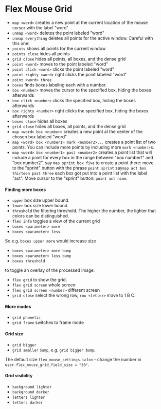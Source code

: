 # Flex Mouse Grid

- `map <word>` creates a new point at the current location of the mouse cursor with the label "word"
- `unmap <word>` deletes the point labeled "word"
- `unmap everything` deletes all points for the active window. Careful with this one!
- `points` shows all points for the current window
- `points close` hides all points
- `grid close` hides all points, all boxes, and the dense grid
- `point <word>` moves to the point labeled "word"
- `point click <word>` clicks the point labeled "word"
- `point righty <word>` right clicks the point labeled "word"
- `point <word> three`
- `boxes` finds boxes labeling each with a number.
- `box <number>` moves the cursor to the specified box, hiding the boxes afterwards
- `box click <number>` clicks the specified box, hiding the boxes afterwards
- `box righty <number>` right clicks the specified box, hiding the boxes afterwards
- `boxes close` hides all boxes
- `grid close` hides all boxes, all points, and the dense grid
- `map <word> box <number>` creates a new point at the center of the chosen box labeled "word"
- `map <word> box <number1> mark <number2>...` creates a point list of two points. You can include more points by including more `mark <number>`s.
- `map <word> box <number1> past <number2>` creates a point list that will include a point for every box in the range between "box number1" and "box number2". 
say `map sprint box five` to create a point there:
move to the "sprint" button with the phrase `point sprint`
say`map act box thirteen past three`
each box got put into a point list with the label "act". Move cursor to the "sprint" button: `point act nine`.

#### Finding more boxes
- `upper` box size upper bound.
- `lower` box size lower bound.
- `threshold` the filtering threshold. The higher the number, the lighter that colors can be distinguished.
- `flex info` toggles a view of the current grid 
- `boxes <parameter> more`
- `boxes <parameter> less`

So e.g. `boxes upper more` would increase size 
- `boxes <parameter> more bump`
- `boxes <parameter> less bump`
- `boxes threshold`

to toggle an overlay of the processed image.
- `flex grid` to show the grid. 
- `flex grid screen`  whole screen
- `flex grid screen <number>` different screen
- `grid close` 
select the wrong row, `row <letter>` move to 1 B C.

#### More modes
- `grid phonetic`
- `grid frame` switches to frame mode

#### Grid size
- `grid bigger`
- `grid smaller`
 `bump`, e.g. `grid bigger bump`.

The default size `flex_mouse_settings.talon` - change the number in `user.flex_mouse_grid_field_size = "30"`.

#### Grid visibility
- `background lighter`
- `background darker`
- `letters lighter`
- `letters darker`